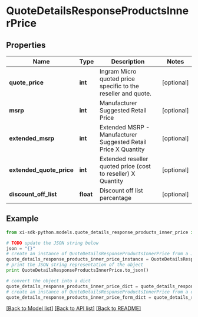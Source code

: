 # QuoteDetailsResponseProductsInnerPrice


## Properties

Name | Type | Description | Notes
------------ | ------------- | ------------- | -------------
**quote_price** | **int** | Ingram Micro quoted price specific to the reseller and quote. | [optional] 
**msrp** | **int** | Manufacturer Suggested Retail Price | [optional] 
**extended_msrp** | **int** | Extended MSRP - Manufacturer Suggested Retail Price X Quantity | [optional] 
**extended_quote_price** | **int** | Extended reseller quoted price (cost to reseller) X Quantity | [optional] 
**discount_off_list** | **float** | Discount off list percentage | [optional] 

## Example

```python
from xi-sdk-python.models.quote_details_response_products_inner_price import QuoteDetailsResponseProductsInnerPrice

# TODO update the JSON string below
json = "{}"
# create an instance of QuoteDetailsResponseProductsInnerPrice from a JSON string
quote_details_response_products_inner_price_instance = QuoteDetailsResponseProductsInnerPrice.from_json(json)
# print the JSON string representation of the object
print QuoteDetailsResponseProductsInnerPrice.to_json()

# convert the object into a dict
quote_details_response_products_inner_price_dict = quote_details_response_products_inner_price_instance.to_dict()
# create an instance of QuoteDetailsResponseProductsInnerPrice from a dict
quote_details_response_products_inner_price_form_dict = quote_details_response_products_inner_price.from_dict(quote_details_response_products_inner_price_dict)
```
[[Back to Model list]](../README.md#documentation-for-models) [[Back to API list]](../README.md#documentation-for-api-endpoints) [[Back to README]](../README.md)


